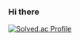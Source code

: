 ### Hi there

[![Solved.ac Profile](http://mazassumnida.wtf/api/generate_badge?boj=wlsdka12)](https://solved.ac/wlsdka12)
